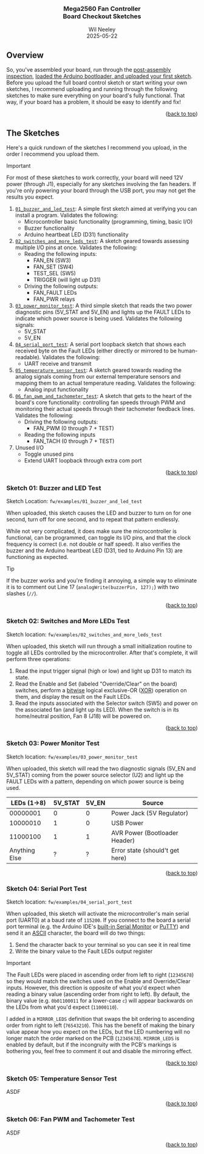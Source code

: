<!-- Improved compatibility of back to top link: See: https://github.com/othneildrew/Best-README-Template/pull/73 -->
<a id="readme-top"></a>
<!--
*** Hey there, welcome to my README File. Here's a couple helpful resources for writing up files like this:
*** - VS Code is super hepful for previewing files like this (CTRL + Shift + V).
*** - Alternatively, Notepad++ has a few plugins (e.g. MarkdownViewer++) that can preview files. 
*** - GitHub documentation (good for the basics): https://docs.github.com/en/get-started/writing-on-github/getting-started-with-writing-and-formatting-on-github/basic-writing-and-formatting-syntax
*** - Best-README-Template (lets you do sophisticated things): https://github.com/othneildrew/Best-README-template/blob/main/README.md
-->

<!-- Logo and Title Section -->
<br />
<div align="center">
  <!-- <a><img src="./img/board_populated_circuitmaker_rendering.jpg" alt="Logo" width="400" height="500"></a> -->
  <h3 align="center"><strong>
    Mega2560 Fan Controller <br />    
    Board Checkout Sketches
  </strong></h3>
  
  <p align="center">
    Wil Neeley
    <br />
    2025-05-22
  </p>
</div>


## Overview

So, you've assembled your board, run through the [post-assembly inspection](./hw_post_assembly_inspection.md), [loaded the Arduino bootloader, and uploaded your first sketch](./fw_loading_arduino_bootloader.md). Before you upload the full board control sketch or start writing your own sketches, I recommend uploading and running through the following sketches to make sure everything on your board's fully functional. That way, if your board has a problem, it should be easy to identify and fix!

<p align="right">(<a href="#readme-top">back to top</a>)</p>


## The Sketches

Here's a quick rundown of the sketches I recommend you upload, in the order I recommend you upload them. 

> [!IMPORTANT]
>
> For most of these sketches to work correctly, your board will need 12V power (through J1), especially for any sketches involving the fan headers. If you're only powering your board through the USB port, you may not get the results you expect.

1. [`01_buzzer_and_led_test`](#sketch-01-buzzer-and-led-test): A simple first sketch aimed at verifying you can install a program. Validates the following:
    * Microcontroller basic functionality (programming, timing, basic I/O)
    * Buzzer functionality
    * Arduino heartbeat LED (D31) functionality
2. [`02_switches_and_more_leds_test`](#sketch-02-switches-and-more-leds-test): A sketch geared towards assessing multiple I/O pins at once. Validates the following:
    * Reading the following inputs:
        * FAN_EN (SW3)
        * FAN_SET (SW4)
        * TEST_SEL (SW5)
        * TRIGGER (will light up D31)
    * Driving the following outputs:
        * FAN_FAULT LEDs
        * FAN_PWR relays
3. [`03_power_monitor_test`](#sketch-03-power-monitor-test): A third simple sketch that reads the two power diagnostic pins (5V_STAT and 5V_EN) and lights up the FAULT LEDs to indicate which power source is being used. Validates the following signals:
    * 5V_STAT
    * 5V_EN
4. [`04_serial_port_test`](#sketch-04-serial-port-test):  A serial port loopback sketch that shows each received byte on the Fault LEDs (either directly or mirrored to be human-readable). Validates the following:
    * UART receive and transmit
5. [`05_temperature_sensor_test`](#sketch-05-temperature-sensor-test): A sketch geared towards reading the analog signals coming from our external temperature sensors and mapping them to an actual temperature reading. Validates the following:
    * Analog input functionality
6. [`06_fan_pwm_and_tachometer_test`](#sketch-06-fan-pwm-and-tachometer-test): A sketch that gets to the heart of the board's core functionality: controlling fan speeds through PWM and monitoring their actual speeds through their tachometer feedback lines. Validates the following:
    * Driving the following outputs:
        * FAN_PWM (0 through 7 + TEST)
    * Reading the following inputs
        * FAN_TACH (0 through 7 + TEST)
7. Unused I/O
    * Toggle unused pins
    * Extend UART loopback through extra com port


<p align="right">(<a href="#readme-top">back to top</a>)</p>



### Sketch 01: Buzzer and LED Test

Sketch Location: `fw/examples/01_buzzer_and_led_test`

When uploaded, this sketch causes the LED and buzzer to turn on for one second, turn off for one second, and to repeat that pattern endlessly. 

While not very complicated, it does make sure the microcontroller is functional, can be programmed, can toggle its I/O pins, and that the clock frequency is correct (i.e. not double or half speed). It also verifies the buzzer and the Arduino heartbeat LED (D31, tied to Arduino Pin 13) are functioning as expected.

> [!TIP]
>
> If the buzzer works and you're finding it annoying, a simple way to eliminate it is to comment out Line 17 (`analogWrite(buzzerPin, 127);`) with two slashes (`//`). 

<p align="right">(<a href="#readme-top">back to top</a>)</p>



### Sketch 02: Switches and More LEDs Test

Sketch location: `fw/examples/02_switches_and_more_leds_test`

When uploaded, this sketch will run through a small initialization routine to toggle all LEDs controlled by the microcontroller. After that's complete, it will perform three operations:

1. Read the input trigger signal (high or low) and light up D31 to match its state.
2. Read the Enable and Set (labeled "Override/Clear" on the board) switches, perform a [bitwise](https://en.wikipedia.org/wiki/Bitwise_operations_in_C) logical exclusive-OR ([XOR](https://en.wikipedia.org/wiki/XOR_gate)) operation on them, and display the result on the Fault LEDs. 
3. Read the inputs associated with the Selector switch (SW5) and power on the associated fan (and light up its LED). When the switch is in its home/neutral position, Fan 8 (J18) will be powered on.

<p align="right">(<a href="#readme-top">back to top</a>)</p>


### Sketch 03: Power Monitor Test

Sketch location: `fw/examples/03_power_monitor_test`

When uploaded, this sketch will read the two diagnostic signals (5V_EN and 5V_STAT) coming from the power source selector (U2) and light up the FAULT LEDs with a pattern, depending on which power source is being used. 

| LEDs (1->8) | 5V_STAT | 5V_EN | Source |
| -- | -- | -- | -- |
| 00000001 | 0 | 0 | Power Jack (5V Regulator) |
| 10000010 | 1 | 0 | USB Power |
| 11000100 | 1 | 1 | AVR Power (Bootloader Header) |
| Anything Else | ? | ? | Error state (should't get here) |

<p align="right">(<a href="#readme-top">back to top</a>)</p>



### Sketch 04: Serial Port Test

Sketch location: `fw/examples/04_serial_port_test`

When uploaded, this sketch will activate the microcontroller's main serial port (UART0) at a baud rate of `115200`. If you connect to the board a serial port terminal (e.g. the Arduino IDE's [built-in Serial Monitor](https://docs.arduino.cc/software/ide-v2/tutorials/ide-v2-serial-monitor/) or [PuTTY](https://www.putty.org/)) and send it an [ASCII](https://www.ascii-code.com/) character, the board will do two things:

1. Send the character back to your terminal so you can see it in real time
2. Write the binary value to the Fault LEDs output register

> [!IMPORTANT]
>
> The Fault LEDs were placed in ascending order from left to right (`12345678`) so they would match the switches used on the Enable and Override/Clear inputs. However, this direction is opposite of what you'd expect when reading a binary value (ascending order from right to left). By default, the binary value (e.g. `0b01100011` for a lower-case `c`) will appear backwards on the LEDs from what you'd expect (`11000110`). 
>
> I added in a `MIRROR_LEDS` definition that swaps the bit ordering to ascending order from right to left (`76543210`). This has the benefit of making the binary value appear how you expect on the LEDs, but the LED numbering will no longer match the order marked on the PCB (`12345678`). `MIRROR_LEDS` is enabled by default, but if the incongruity with the PCB's markings is bothering you, feel free to comment it out and disable the mirroring effect.

<p align="right">(<a href="#readme-top">back to top</a>)</p>




### Sketch 05: Temperature Sensor Test

ASDF

<p align="right">(<a href="#readme-top">back to top</a>)</p>



### Sketch 06: Fan PWM and Tachometer Test

ASDF

<p align="right">(<a href="#readme-top">back to top</a>)</p>